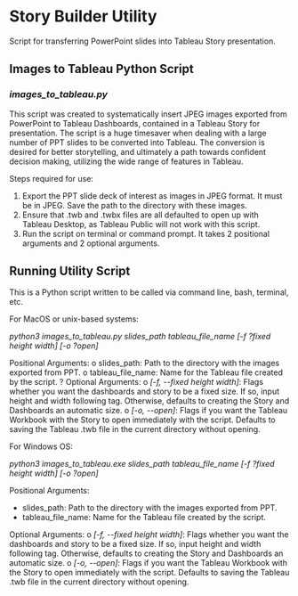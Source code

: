 # Story Builder Utility

Script for transferring PowerPoint slides into Tableau Story presentation.

## Images to Tableau Python Script

### *images_to_tableau.py*

This script was created to systematically insert JPEG images exported from PowerPoint to Tableau Dashboards, contained in a Tableau Story for presentation. The script is a huge timesaver when dealing with a large number of PPT slides to be converted into Tableau. The conversion is desired for better storytelling, and ultimately a path towards confident decision making, utilizing the wide range of features in Tableau. 

Steps required for use:

1.	Export the PPT slide deck of interest as images in JPEG format. It must be in JPEG. Save the path to the directory with these images.
2.	Ensure that .twb and .twbx files are all defaulted to open up with Tableau Desktop, as Tableau Public will not work with this script. 
3.	Run the script on terminal or command prompt. It takes 2 positional arguments and 2 optional arguments. 

## Running Utility Script

This is a Python script written to be called via command line, bash, terminal, etc. 

For MacOS or unix-based systems:

*python3 images_to_tableau.py slides_path tableau_file_name [-f ?fixed height width] [-o ?open]*

Positional Arguments:
o	slides_path: Path to the directory with the images exported from PPT.
o	tableau_file_name: Name for the Tableau file created by the script.
?	Optional Arguments:
o	*[-f, --fixed height width]*: Flags whether you want the dashboards and story to be a fixed size. If so, input height and width following tag. Otherwise, defaults to creating the Story and Dashboards an automatic size.
o	*[-o, --open]*: Flags if you want the Tableau Workbook with the Story to open immediately with the script. Defaults to saving the Tableau .twb file in the current directory without opening. 

For Windows OS:

*python3 images_to_tableau.exe slides_path tableau_file_name [-f ?fixed height width] [-o ?open]*

Positional Arguments:

* slides_path: Path to the directory with the images exported from PPT.
* tableau_file_name: Name for the Tableau file created by the script.

Optional Arguments:
o	*[-f, --fixed height width]*: Flags whether you want the dashboards and story to be a fixed size. If so, input height and width following tag. Otherwise, defaults to creating the Story and Dashboards an automatic size.
o	*[-o, --open]*: Flags if you want the Tableau Workbook with the Story to open immediately with the script. Defaults to saving the Tableau .twb file in the current directory without opening. 
